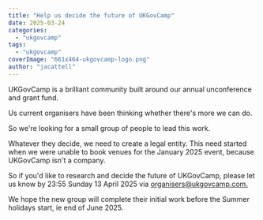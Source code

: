 ```yaml
---
title: "Help us decide the future of UKGovCamp"
date: 2025-03-24
categories: 
  - "ukgovcamp"
tags: 
  - "ukgovcamp"
coverImage: "661x464-ukgovcamp-logo.png"
author: "jacattell"
---
```


UKGovCamp is a brilliant community built around our annual unconference and grant fund.

Us current organisers have been thinking whether there's more we can do.

So we're looking for a small group of people to lead this work.

Whatever they decide, we need to create a legal entity. This need started when we were unable to book venues for the January 2025 event, because UKGovCamp isn't a company.

So if you'd like to research and decide the future of UKGovCamp, please let us know by 23:55 Sunday 13 April 2025 via [organisers@ukgovcamp.com.](mailto:organisers@ukgovcamp.com)

We hope the new group will complete their initial work before the Summer holidays start, ie end of June 2025.
